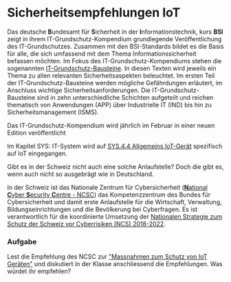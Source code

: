 # Sicherheitsempfehlungen IoT

Das deutsche **B**undesamt für **S**icherheit in der **I**nformationstechnik, kurs **BSI** zeigt in ihrem IT-Grundschutz-Kompendium grundlegende Veröffentlichung des IT-Grundschutzes. Zusammen mit den BSI-Standards bildet es die Basis für alle, die sich umfassend mit dem Thema Informationssicherheit befassen möchten. Im Fokus des IT-Grundschutz-Kompendiums stehen die sogenannten [IT-Grundschutz-Bausteine](https://www.bsi.bund.de/DE/Themen/Unternehmen-und-Organisationen/Standards-und-Zertifizierung/IT-Grundschutz/IT-Grundschutz-Kompendium/IT-Grundschutz-Bausteine/Bausteine\_Download\_Edition\_node.html). In diesen Texten wird jeweils ein Thema zu allen relevanten Sicherheitsaspekten beleuchtet. Im ersten Teil der IT-Grundschutz-Bausteine werden mögliche Gefährdungen erläutert, im Anschluss wichtige Sicherheitsanforderungen. Die IT-Grundschutz-Bausteine sind in zehn unterschiedliche Schichten aufgeteilt und reichen thematisch von Anwendungen (APP) über Industrielle IT (IND) bis hin zu Sicherheitsmanagement (ISMS).

Das IT-Grundschutz-Kompendium wird jährlich im Februar in einer neuen Edition veröffentlicht

Im Kapitel SYS: IT-System wird auf [SYS.4.4 Allgemeins IoT-Gerät](https://www.bsi.bund.de/SharedDocs/Downloads/DE/BSI/Grundschutz/Kompendium\_Einzel\_PDFs\_2021/07\_SYS\_IT\_Systeme/SYS\_4\_4\_Allgemeines\_IoT\_Geraet\_Edition\_2021.pdf?\_\_blob=publicationFile\&v=2) spezifisch auf IoT eingegangen.

Gibt es in der Schweiz nicht auch eine solche Anlaufstelle? Doch die gibt es, wenn auch nicht so ausgebrägt wie in Deutschland.

In der Schweiz ist das Nationale Zentrum für Cybersicherheit ([**N**ational **C**yber **S**ecurity **C**entre - NCSC](https://www.ncsc.admin.ch/ncsc/de/home.html)) das Kompetenzzentrum des Bundes für Cybersicherheit und damit erste Anlaufstelle für die Wirtschaft, Verwaltung, Bildungseinrichtungen und die Bevölkerung bei Cyberfragen. Es ist verantwortlich für die koordinierte Umsetzung der [Nationalen Strategie zum Schutz der Schweiz vor Cyberrisiken (NCS) 2018-2022](https://www.ncsc.admin.ch/ncsc/de/home/strategie/strategie-ncss-2018-2022.html).&#x20;

### Aufgabe

Lest die Empfehlung des NCSC zur ["Massnahmen zum Schutz von IoT Geräten"](https://www.ncsc.admin.ch/ncsc/de/home/infos-fuer/infos-it-spezialisten/themen/massnahmen-schutz-iot.html) und diskutiert in der Klasse anschliessend die Empfehlungen. Was würdet ihr empfehlen?&#x20;
